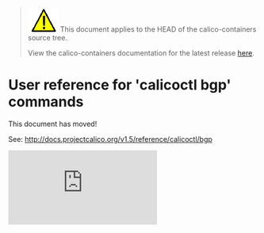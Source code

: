<!--- master only -->
> ![warning](../images/warning.png) This document applies to the HEAD of the calico-containers source tree.
>
> View the calico-containers documentation for the latest release [here](https://github.com/projectcalico/calico-containers/blob/v0.22.0/README.md).
<!--- else
> You are viewing the calico-containers documentation for release **release**.
<!--- end of master only -->

# User reference for 'calicoctl bgp' commands

This document has moved!

See: http://docs.projectcalico.org/v1.5/reference/calicoctl/bgp

[![Analytics](https://calico-ga-beacon.appspot.com/UA-52125893-3/calico-containers/docs/calicoctl/bgp.md?pixel)](https://github.com/igrigorik/ga-beacon)
